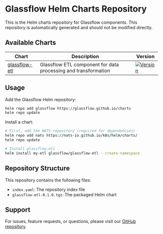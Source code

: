 # Glassflow Helm Charts Repository

This is the Helm charts repository for Glassflow components. This repository is automatically generated and should not be modified directly.

## Available Charts

| Chart | Description | Version |
|-------|-------------|---------|
| [glassflow-etl](https://github.com/glassflow/charts/tree/main/charts/glassflow-etl) | Glassflow ETL component for data processing and transformation | [![Version](https://img.shields.io/badge/version-0.1.0-blue.svg)](https://github.com/glassflow/charts/tree/main/charts/glassflow-etl) |

## Usage

Add the Glassflow Helm repository:

```bash
helm repo add glassflow https://glassflow.github.io/charts
helm repo update
```

Install a chart:

```bash
# First, add the NATS repository (required for dependencies)
helm repo add nats https://nats-io.github.io/k8s/helm/charts/
helm repo update

# Install glassflow-etl
helm install my-etl glassflow/glassflow-etl --create-namespace
```

## Repository Structure

This repository contains the following files:
- `index.yaml`: The repository index file
- `glassflow-etl-0.1.0.tgz`: The packaged Helm chart

## Support

For issues, feature requests, or questions, please visit our [GitHub repository](https://github.com/glassflow/charts).
